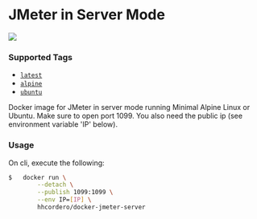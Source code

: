 # JMeter in Server Mode

[![](https://badge.imagelayers.io/hhcordero/docker-jmeter-server:latest.svg)](https://imagelayers.io/?images=hhcordero/docker-jmeter-server:latest 'Get your own badge on imagelayers.io')

### Supported Tags

- [`latest`](https://github.com/hhcordero/docker-jmeter-server/tree/master/alpine)
- [`alpine`](https://github.com/hhcordero/docker-jmeter-server/tree/master/alpine)
- [`ubuntu`](https://github.com/hhcordero/docker-jmeter-server)

Docker image for JMeter in server mode running Minimal Alpine Linux or Ubuntu. Make sure to open port 1099. You also need the public ip (see environment variable 'IP' below).

### Usage

On cli, execute the following:

```sh
$   docker run \
        --detach \
        --publish 1099:1099 \
        --env IP=[IP] \
        hhcordero/docker-jmeter-server
```
